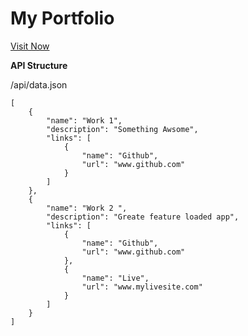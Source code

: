 # My Portfolio

[Visit Now](https://niteshsingh2001.github.io/portfolio/)  

**API Structure**

/api/data.json

```
[
    {
        "name": "Work 1",
        "description": "Something Awsome",
        "links": [
            {
                "name": "Github",
                "url": "www.github.com"
            }
        ]
    },
    {
        "name": "Work 2 ",
        "description": "Greate feature loaded app",
        "links": [
            {
                "name": "Github",
                "url": "www.github.com"
            },
            {
                "name": "Live",
                "url": "www.mylivesite.com"
            }
        ]
    }
] 
```
